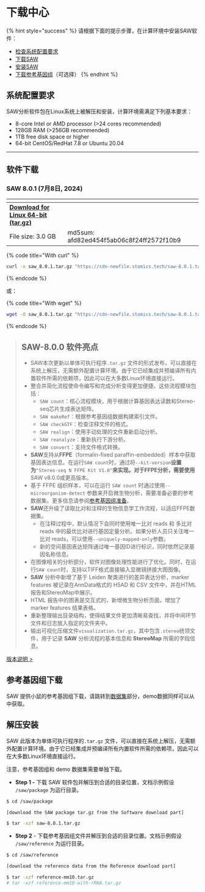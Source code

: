 # 下载中心

{% hint style="success" %}
请根据下面的提示步骤，在计算环境中安装SAW软件：

* [检查系统配置要求](download-center.md#system-requirements)
* [下载SAW](download-center.md#software-download)
* [安装SAW](download-center.md#download-and-installation)
* [下载参考基因组](download-center.md#reference-download)（可选择）
{% endhint %}

## 系统配置要求

SAW分析软件包在Linux系统上被解压和安装，计算环境需满足下列基本要求：&#x20;

* 8-core Intel or AMD processor (>24 cores recommended)
* 128GB RAM (>256GB recommended)
* 1TB free disk space or higher
* 64-bit CentOS/RedHat 7.8 or Ubuntu 20.04

***

## 软件下载

### SAW 8.0.1 (7月8日, 2024)

<table data-card-size="large" data-view="cards"><thead><tr><th></th><th></th><th data-type="files"></th></tr></thead><tbody><tr><td><a href="https://cdn-newfile.stomics.tech/saw-8.0.1.tar.gz"><strong>Download for Linux 64-bit (tar.gz)</strong></a></td><td></td><td></td></tr><tr><td>File size: 3.0 GB</td><td>md5sum: afd82ed454f5ab06c8f24ff2572f10b9</td><td></td></tr></tbody></table>

{% code title="With curl" %}
```bash
curl -o saw_8.0.1.tar.gz "https://cdn-newfile.stomics.tech/saw-8.0.1.tar.gz"sh
```
{% endcode %}

或：

{% code title="With wget" %}
```bash
wget -O saw_8.0.1.tar.gz "https://cdn-newfile.stomics.tech/saw-8.0.1.tar.gz"
```
{% endcode %}



> ## **SAW-8.0.0 软件亮点**
>
>
>
> * SAW本次更新以单体可执行程序`.tar.gz` 文件的形式发布，可以直接在系统上解压，无需额外配置计算环境。由于它已经集成并预编译所有内置软件所需的依赖项，因此可以在大多数Linux环境直接运行。
> * 整合并简化流程使命令编写和完成分析变得更加便捷。这些流程模块包括：
>   * `SAW count`：核心流程模块，用于根据计算基因表达读数和Stereo-seq芯片生成表达矩阵。
>   * `SAW makeRef`：根据参考基因组数据构建索引文件。
>   * `SAW checkGTF`：检查注释文件的格式。
>   * `SAW realign`：使用手动处理的文件重新启动分析。
>   * `SAW reanalyze`：重新执行下游分析。
>   * `SAW convert`：支持文件格式转换。
> * **SAW**支持从**FFPE**（formalin-fixed paraffin-embedded）样本中获取基因表达信息。在运行`SAW count`时，通过将`--kit-version`**设置为**`"Stereo-seq N FFPE Kit V1.0"`**来实现。对于FFPE分析，需要使用**SAW v8.0.0或更高版本。
> * 基于 FFPE 组织样本，可以在运行 `SAW count` 时通过使用`--microorganism-detect` 参数来开启微生物分析，需要准备必要的参考数据集。更多信息请参阅[参考基因组准备](shi-yong-jiao-cheng/preparation-of-reference.md)。
> * **SAW**还升级了读取比对和注释的生物信息学工作流程，以适应FFPE数据集。
>   * 在注释过程中，默认情况下会同时使用唯一比对 reads 和 多比对 reads 中的最优比对进行基因定量分析。如果分析人员只关注唯一比对 reads，可以使用`--uniquely-mapped-only`参数。
>   * 新的空间基因表达矩阵通过唯一基因ID进行标识，同时依然记录基因名称信息。
> * 在图像相关的分析部分，软件对图像处理性能进行了优化。同时，在运行`SAW count`时，支持以TIFF格式直接输入显微镜拼接大图图像。
> * **SAW** 分析中新增了基于 Leiden 聚类进行的差异表达分析，marker features 被记录在AnnData格式的 H5AD 和 CSV 文件中，并在HTML报告和StereoMap中展示。
> * HTML 报告中的图表是交互式的，新增微生物分析页面，增加了 marker features 结果表格。
> * 重新整理输出目录结构，使得结果文件更加清晰易查找，并将中间环节文件和日志放入指定的文件夹中。
> * 输出可视化压缩文件`visualization.tar.gz`，其中包含`.stereo`统领文件，用于记录 **SAW** 分析流程的基本信息和 **StereoMap** 所需的字段信息。

[版本说明 >](release-notes.md)

## 参考基因组下载

SAW 提供小鼠的参考基因组下载，请跳转到[数据集](http://116.6.21.110:8090/share/21bb9df9-e6c5-47c5-9aa8-29f2d23a6df4)部分，demo数据同样可以从中获取。

## 解压安装

SAW 此版本为单体可执行程序的`.tar.gz` 文件，可以直接在系统上解压，无需额外配置计算环境。由于它已经集成并预编译所有内置软件所需的依赖项，因此可以在大多数Linux环境直接运行。

注意，参考基因组和 demo 数据集需要单独下载。

* **Step 1 -** 下载 SAW 软件包并解压到合适的目录位置，文档示例假设 `/saw/package` 为运行目录。

```sh
$ cd /saw/package

[download the SAW package tar.gz from the Software download part]

$ tar -xzf saw-8.0.1.tar.gz
```

* **Step 2** - 下载参考基因组文件并解压到合适的目录位置。文档示例假设 `/saw/reference`  为运行目录。

```sh
$ cd /saw/reference

[download the reference data from the Reference download part]

$ tar -xzf reference-mm10.tar.gz
# tar -xzf reference-mm10-with-rRNA.tar.gz
```

